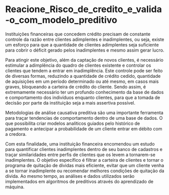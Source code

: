 # Reacione_Risco_de_credito_e_valida-o_com_modelo_preditivo

Instituições financeiras que concedem crédito precisam de constante controle da razão entre clientes adimplentes e inadimplentes, ou seja, existe um esforço para que a quantidade de clientes adimplentes seja suficiente para cobrir o déficit gerado pelos inadimplentes e mesmo assim gerar lucro.

Para atingir este objetivo, além da captação de novos clientes, é necessário estimular a adimplência do quadro de clientes existente e controlar os clientes que tendem a entrar em inadimplência. Este controle pode ser feito de diversas formas, reduzindo a quantidade de crédito cedido, quantidade de aquisições em um período determinado ou até mesmo, em casos mais graves, bloqueando a carteira de crédito do cliente. Sendo assim, é extremamente necessário ter um profundo conhecimento da base de dados e comportamento dos indivíduos enquanto clientes, para que a tomada de decisão por parte da instituição seja a mais assertiva possível.

Metodologias de análise causativa preditiva são uma importante ferramenta para traçar tendencias de comportamento dentro de uma base de dados. O que possibilita criar modelos analíticos guiados pelo histórico de pagamento e antecipar a probabilidade de um cliente entrar em débito com a credora.

Com esta finalidade, uma instituição financeira encomendou um estudo para quantificar clientes inadimplentes dentro de seu banco de cadastros e traçar similaridades entre perfis de clientes que os levem a tornarem-se inadimplentes. O objetivo específico é filtrar a carteira de clientes e tornar o programa de quitação de dívidas mais eficiente, evitar que um cliente venha a se tornar inadimplente ou recomendar melhores condições de quitação da dívida. Ao mesmo tempo, as análises e dados utilizados serão implementados em algoritmos de preditivos através do aprendizado de máquina.

